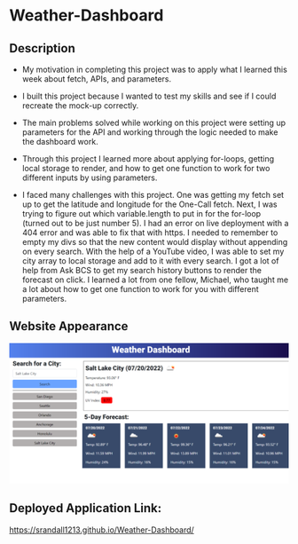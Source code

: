# Weather-Dashboard

## Description

- My motivation in completing this project was to apply what I learned this week about fetch, APIs, and parameters.

- I built this project because I wanted to test my skills and see if I could recreate the mock-up correctly.

- The main problems solved while working on this project were setting up parameters for the API and working through the logic needed to make the dashboard work. 

- Through this project I learned more about applying for-loops, getting local storage to render, and how to get one function to work for two different inputs by using parameters. 

- I faced many challenges with this project. One was getting my fetch set up to get the latitude and longitude for the One-Call fetch. Next, I was trying to figure out which variable.length to put in for the for-loop (turned out to be just number 5). I had an error on live deployment with a 404 error and was able to fix that with https. I needed to remember to empty my divs so that the new content would display without appending on every search. With the help of a YouTube video, I was able to set my city array to local storage and add to it with every search. I got a lot of help from Ask BCS to get my search history buttons to render the forecast on click. I learned a lot from one fellow, Michael, who taught me a lot about how to get one function to work for you with different parameters.

## Website Appearance

![Weather Dashboard](./images/WeatherDashboardSS.png)

## Deployed Application Link: 
https://srandall1213.github.io/Weather-Dashboard/




